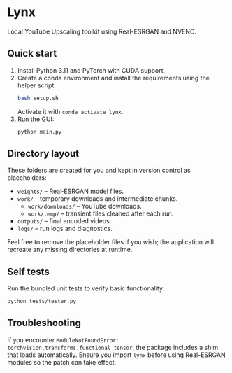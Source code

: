 # Lynx

Local YouTube Upscaling toolkit using Real-ESRGAN and NVENC.

## Quick start

1. Install Python 3.11 and PyTorch with CUDA support.
2. Create a conda environment and install the requirements using the helper script:
   ```bash
   bash setup.sh
   ```
   Activate it with `conda activate lynx`.
3. Run the GUI:
   ```bash
   python main.py
   ```

## Directory layout

These folders are created for you and kept in version control as placeholders:

- `weights/` – Real‑ESRGAN model files.
- `work/` – temporary downloads and intermediate chunks.
  - `work/downloads/` – YouTube downloads.
  - `work/temp/` – transient files cleaned after each run.
- `outputs/` – final encoded videos.
- `logs/` – run logs and diagnostics.

Feel free to remove the placeholder files if you wish; the application will recreate any missing directories at runtime.

## Self tests

Run the bundled unit tests to verify basic functionality:

```bash
python tests/tester.py
```

## Troubleshooting

If you encounter `ModuleNotFoundError: torchvision.transforms.functional_tensor`,
the package includes a shim that loads automatically. Ensure you import
``lynx`` before using Real-ESRGAN modules so the patch can take effect.
